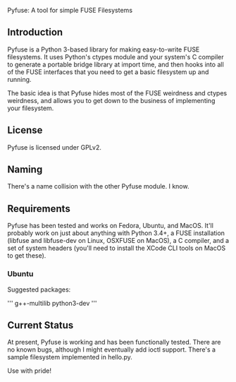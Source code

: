 Pyfuse: A tool for simple FUSE Filesystems

## Introduction ##

Pyfuse is a Python 3-based library for making easy-to-write FUSE filesystems.
It uses Python's ctypes module and your system's C compiler to generate a
portable bridge library at import time, and then hooks into all of the FUSE
interfaces that you need to get a basic filesystem up and running.

The basic idea is that Pyfuse hides most of the FUSE weirdness and ctypes
weirdness, and allows you to get down to the business of implementing
your filesystem.

## License ##

Pyfuse is licensed under GPLv2.

## Naming ##

There's a name collision with the other Pyfuse module. I know.

## Requirements ##

Pyfuse has been tested and works on Fedora, Ubuntu, and MacOS. It'll probably
work on just about anything with Python 3.4+, a FUSE installation (libfuse and
libfuse-dev on Linux, OSXFUSE on MacOS), a C compiler, and a set of system
headers (you'll need to install the XCode CLI tools on MacOS to get these).

### Ubuntu ###

Suggested packages:

'''
g++-multilib python3-dev
'''

## Current Status ##

At present, Pyfuse is working and has been functionally tested. There are no
known bugs, although I might eventually add ioctl support. There's a sample
filesystem implemented in hello.py.

Use with pride!
